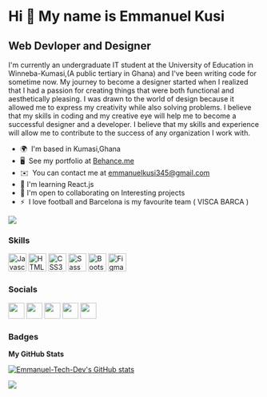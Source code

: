 Hi 👋 My name is Emmanuel Kusi
==============================

Web Devloper and Designer
-------------------------

I'm currently an undergraduate IT student at the University of Education in Winneba-Kumasi,(A public tertiary in Ghana) and I've been writing code for sometime now. My journey to become a designer started when I realized that I had a passion for creating things that were both functional and aesthetically pleasing. I was drawn to the world of design because it allowed me to express my creativity while also solving problems. I believe that my skills in coding and my creative eye will help me to become a successful designer and a developer. I believe that my skills and experience will allow me to contribute to the success of any organization I work with.

* 🌍  I'm based in Kumasi,Ghana
* 🖥️  See my portfolio at [Behance.me](http://www.behance.net/emmanuelkusi)
* ✉️  You can contact me at [emmanuelkusi345@gmail.com](mailto:emmanuelkusi345@gmail.com)
* 🧠  I'm learning React.js
* 🤝  I'm open to collaborating on Interesting projects
* ⚡  I love football and Barcelona is my favourite team ( VISCA BARCA )

<a href="https://www.twitter.com/_NuH_NiCe" target="_blank" rel="noreferrer"><img
src="https://img.shields.io/twitter/follow/_NuH_NiCe?logo=twitter&style=for-the-badge&color=0891b2&labelColor=1c1917"
/></a>

### Skills

<p align="left">
<a href="https://developer.mozilla.org/en-US/docs/Web/JavaScript" target="_blank" rel="noreferrer"><img src="https://raw.githubusercontent.com/danielcranney/readme-generator/main/public/icons/skills/javascript-colored.svg" width="36" height="36" alt="Javascript" /></a>
<a href="https://developer.mozilla.org/en-US/docs/Glossary/HTML5" target="_blank" rel="noreferrer"><img src="https://raw.githubusercontent.com/danielcranney/readme-generator/main/public/icons/skills/html5-colored.svg" width="36" height="36" alt="HTML5" /></a>
<a href="https://www.w3.org/TR/CSS/#css" target="_blank" rel="noreferrer"><img src="https://raw.githubusercontent.com/danielcranney/readme-generator/main/public/icons/skills/css3-colored.svg" width="36" height="36" alt="CSS3" /></a>
<a href="https://sass-lang.com/" target="_blank" rel="noreferrer"><img src="https://raw.githubusercontent.com/danielcranney/readme-generator/main/public/icons/skills/sass-colored.svg" width="36" height="36" alt="Sass" /></a>
<a href="https://getbootstrap.com/" target="_blank" rel="noreferrer"><img src="https://raw.githubusercontent.com/danielcranney/readme-generator/main/public/icons/skills/bootstrap-colored.svg" width="36" height="36" alt="Bootstrap" /></a>
<a href="https://www.figma.com/" target="_blank" rel="noreferrer"><img src="https://raw.githubusercontent.com/danielcranney/readme-generator/main/public/icons/skills/figma-colored.svg" width="36" height="36" alt="Figma" /></a>
</p>


### Socials

<p align="left"> <a href="https://www.behance.com/emmanuelkusi" target="_blank" rel="noreferrer"><img src="https://raw.githubusercontent.com/danielcranney/readme-generator/main/public/icons/socials/behance.svg" width="32" height="32" /></a> <a href="https://discord.com/users/Mr Emma#8552" target="_blank" rel="noreferrer"><img src="https://raw.githubusercontent.com/danielcranney/readme-generator/main/public/icons/socials/discord.svg" width="32" height="32" /></a> <a href="https://www.github.com/Emmanuel-Tech-Dev" target="_blank" rel="noreferrer"><img src="https://raw.githubusercontent.com/danielcranney/readme-generator/main/public/icons/socials/github.svg" width="32" height="32" /></a> <a href="https://www.linkedin.com/in/emmanuel-kusi-b8a6981a6" target="_blank" rel="noreferrer"><img src="https://raw.githubusercontent.com/danielcranney/readme-generator/main/public/icons/socials/linkedin.svg" width="32" height="32" /></a> <a href="https://www.twitter.com/_NuH_NiCe" target="_blank" rel="noreferrer"><img src="https://raw.githubusercontent.com/danielcranney/readme-generator/main/public/icons/socials/twitter.svg" width="32" height="32" /></a></p>

### Badges

<b>My GitHub Stats</b>

<a href="http://www.github.com/Emmanuel-Tech-Dev"><img src="https://github-readme-stats.vercel.app/api?username=Emmanuel-Tech-Dev&show_icons=true&hide=&count_private=true&title_color=0891b2&text_color=ffffff&icon_color=0891b2&bg_color=1c1917&hide_border=true&show_icons=true" alt="Emmanuel-Tech-Dev's GitHub stats" /></a>

<a href="http://www.github.com/Emmanuel-Tech-Dev"><img src="https://github-readme-streak-stats.herokuapp.com/?user=Emmanuel-Tech-Dev&stroke=ffffff&background=1c1917&ring=0891b2&fire=0891b2&currStreakNum=ffffff&currStreakLabel=0891b2&sideNums=ffffff&sideLabels=ffffff&dates=ffffff&hide_border=true" /></a>
